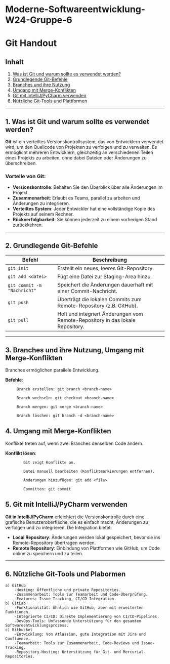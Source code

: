 # Moderne-Softwareentwicklung-W24-Gruppe-6 
# Git Handout


## Inhalt
1. [Was ist Git und warum sollte es verwendet werden?](#was-ist-git-und-warum-sollte-es-verwendet-werden)
2. [Grundlegende Git-Befehle](#grundlegende-git-befehle)
3. [Branches und ihre Nutzung](#branches-und-ihre-nutzung)
4. [Umgang mit Merge-Konflikten](#umgang-mit-merge-konflikten)
5. [Git mit IntelliJ/PyCharm verwenden](#git-mit-intellijpycharm-verwenden)
6. [Nützliche Git-Tools und Plattformen](#nützliche-git-tools-und-plattformen)

---
<!-- erstellt von: Laurin -->

## 1. Was ist Git und warum sollte es verwendet werden? 

**Git** ist ein verteiltes Versionskontrollsystem, das von Entwicklern verwendet wird, um den Quellcode von Projekten zu verfolgen und zu verwalten. Es ermöglicht mehreren Entwicklern, gleichzeitig an verschiedenen Teilen eines Projekts zu arbeiten, ohne dabei Dateien oder Änderungen zu überschreiben.

### Vorteile von Git:
- **Versionskontrolle**: Behalten Sie den Überblick über alle Änderungen im Projekt.
- **Zusammenarbeit**: Erlaubt es Teams, parallel zu arbeiten und Änderungen zu integrieren.
- **Verteiltes System**: Jeder Entwickler hat eine vollständige Kopie des Projekts auf seinem Rechner.
- **Rückverfolgbarkeit**: Sie können jederzeit zu einem vorherigen Stand zurückkehren.

---

## 2. Grundlegende Git-Befehle

| Befehl           | Beschreibung |
|------------------|--------------|
| `git init`       | Erstellt ein neues, leeres Git-Repository. |
| `git add <datei>`| Fügt eine Datei zur Staging-Area hinzu. |
| `git commit -m "Nachricht"` | Speichert die Änderungen dauerhaft mit einer Commit-Nachricht. |
| `git push`       | Überträgt die lokalen Commits zum Remote-Repository (z.B. GitHub). |
| `git pull`       | Holt und integriert Änderungen vom Remote-Repository in das lokale Repository. |

---
<!-- erstellt von: Huy -->

## 3. Branches und ihre Nutzung, Umgang mit Merge-Konflikten
   
   Branches ermöglichen parallele Entwicklung.
   
   **Befehle**:
   
         Branch erstellen: git branch <branch-name>
   
         Branch wechseln: git checkout <branch-name>
   
         Branch mergen: git merge <branch-name>
   
         Branch löschen: git branch -d <branch-name>
   
## 4. Umgang mit Merge-Konflikten

   Konflikte treten auf, wenn zwei Branches denselben Code ändern.

   **Konflikt lösen**:

            Git zeigt Konflikte an.
         
            Datei manuell bearbeiten (Konfliktmarkierungen entfernen).
   
            Änderungen hinzufügen: git add <file>
   
            Committen: git commit

<!-- erstellt von: Rinor -->

## 5. Git mit IntelliJ/PyCharm verwenden

**Git in IntelliJ/PyCharm** erleichtert die Versionskontrolle durch eine grafische Benutzeroberfläche, die es einfach macht, Änderungen zu verfolgen und zu integrieren. Die Integration bietet:
- **Local Repository**: Änderungen werden lokal gespeichert, bevor sie ins Remote-Repository übertragen werden.
- **Remote Repository**: Einbindung von Plattformen wie GitHub, um Code online zu speichern und zu teilen. 
---
<!-- erstellt von: Mergim -->
## 6. Nützliche Git-Tools und Plabormen

    a) GitHub
        -Hosting: Öffentliche und private Repositories.
        -Zusammenarbeit: Tools zur Teamarbeit und Code-Überprüfung.
        -Features: Issue-Tracking, CI/CD-Integration.
    b) GitLab
        -Funktionalität: Ähnlich wie GitHub, aber mit erweiterten Funktionen.
        -Integrierte CI/CD: Direkte Implementierung von CI/CD-Pipelines.
        -DevOps-Tools: Umfassende Unterstützung für den gesamten Softwareentwicklungsprozess.
    c) Bitbucket
        -Entwicklung: Von Atlassian, gute Integration mit Jira und Confluence.
        -Teamarbeit: Tools zur Zusammenarbeit, Code-Reviews und Issue-Tracking.
        -Repository-Hosting: Unterstützung für Git- und Mercurial-Repositories.
